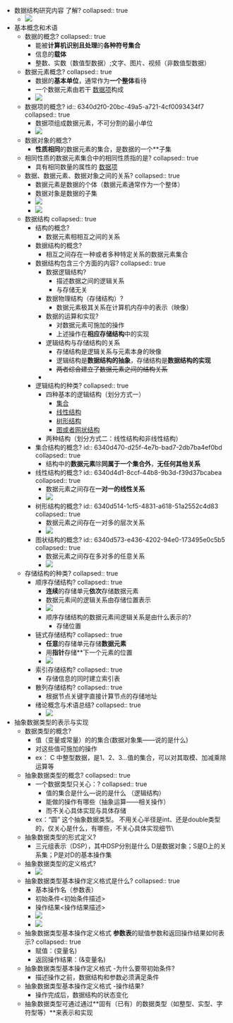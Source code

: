 - 数据结构研究内容 了解?
  collapsed:: true
	- ![](http://pic.1352.love/2022/09/20220927161227.png)
- 基本概念和术语
	- 数据的概念?
	  collapsed:: true
		- 能被**计算机识别且处理**的**各种符号集合**
		- 信息的**载体**
		- 整数、实数（数值型数据）;文字、图片、视频（非数值型数据）
	- 数据元素概念?
	  collapsed:: true
		- 数据的**基本单位**，通常作为**一个整体**看待
		- 一个数据元素由若干 [数据项](((6340d2f0-20bc-49a5-a721-4cf0093434f7)))构成
		- ![](http://pic.1352.love/2022/09/20220927165242.png)
	- 数据项的概念?
	  id:: 6340d2f0-20bc-49a5-a721-4cf0093434f7
	  collapsed:: true
		- 数据项组成数据元素，不可分割的最小单位
		- ![](http://pic.1352.love/2022/09/20220927164908.png)
	- 数据对象的概念?
		- **性质相同**的数据元素的集合，是数据的一个**子集
	- 相同性质的数据元素集合中的相同性质指的是?
	  collapsed:: true
		- 具有相同数量的属性的 [数据项](((6340d2f0-20bc-49a5-a721-4cf0093434f7)))
	- 数据、数据元素、数据对象之间的关系?
	  collapsed:: true
		- 数据元素是数据的个体（数据元素通常作为一个整体）
		- 数据对象是数据的子集
		- ![](http://pic.1352.love/2022/09/20220927170434.png)
		- ![](http://pic.1352.love/2022/09/20220927170514.png)
	- 数据结构
	  collapsed:: true
		- 结构的概念?
			- 数据元素相相互之间的关系
		- 数据结构的概念?
			- 相互之间存在一种或者多种特定关系的数据元素集合
		- 数据结构包含三个方面的内容?
		  collapsed:: true
			- 数据逻辑结构?
				- 描述数据之间的逻辑关系
				- 与存储无关
			- 数据物理结构（存储结构）?
				- 数据元素极其关系在计算机内存中的表示（映像）
			- 数据的运算和实现?
				- 对数据元素可施加的操作
				- 上述操作在**相应存储结构**中的实现
			- 逻辑结构与存储结构的关系
				- 存储结构是逻辑关系与元素本身的映像
				- 逻辑结构是**数据结构的抽象**，存储结构是**数据结构的实现**
				- ~~两者综合建立了数据元素之间的结构关系~~
			-
		- 逻辑结构的种类?
		  collapsed:: true
			- 四种基本的逻辑结构（划分方式一）
				- [集合](((6340d470-d25f-4e7b-bad7-2db7ba4ef0bd)))
				- [线性结构](((6340d4d1-8ccf-44b8-9b3d-f39d37bcabea)))
				- [树形结构](((6340d514-1cf5-4831-a618-51a2552c4d83)))
				- [图或者网状结构](((6340d573-e436-4202-94e0-173495e0c5b5)))
			- 两种结构（划分方式二：线性结构和非线性结构）
		- 集合结构的概念?
		  id:: 6340d470-d25f-4e7b-bad7-2db7ba4ef0bd
		  collapsed:: true
			- 结构中的**数据元素**除**同属于一个集合外**，**无任何其他关系**
		- 线性结构的概念?
		  id:: 6340d4d1-8ccf-44b8-9b3d-f39d37bcabea
		  collapsed:: true
			- 数据元素之间存在**一对一的线性关系**
			- ![](http://pic.1352.love/2022/09/20220928092141.png)
		- 树形结构的概念?
		  id:: 6340d514-1cf5-4831-a618-51a2552c4d83
		  collapsed:: true
			- 数据元素之间存在一对多的层次关系
			- ![](http://pic.1352.love/2022/09/20220928092157.png)
		- 图状结构的概念?
		  id:: 6340d573-e436-4202-94e0-173495e0c5b5
		  collapsed:: true
			- 数据元素之间存在多对多的任意关系
			- ![](http://pic.1352.love/2022/09/20220928092210.png)
	- 存储结构的种类?
	  collapsed:: true
		- 顺序存储结构?
		  collapsed:: true
			- **连续**的存储单元**依次**存储数据元素
			- 数据元素间的逻辑关系由存储位置表示
			- ![](http://pic.1352.love/2022/09/20220928103956.png)
			- 顺序存储结构的数据元素间逻辑关系是由什么表示的?
				- 存储位置
		- 链式存储结构?
		  collapsed:: true
			- **任意**的存储单元存储**数据元素**
			- 用**指针**存储**下一个元素的位置
			- ![](http://pic.1352.love/2022/09/20220928104208.png)
		- 索引存储结构?
		  collapsed:: true
			- 存储信息的同时建立索引表
		- 散列存储结构?
		  collapsed:: true
			- 根据节点关键字直接计算节点的存储地址
		- 绪论概念与术语总结?
		  collapsed:: true
			- ![](http://pic.1352.love/2022/09/20220928101158.png)
- 抽象数据类型的表示与实现
	- 数据类型的概念?
		- 值（变量或常量）的的集合(数据对象集——说的是什么)
		- 对这些值可施加的操作
		- ex： C 中整型数据，是1、2、3...值的集合，可以对其取模、加减乘除运算等
	- 抽象数据类型的概念?
	  collapsed:: true
		- 一个数据类型只关心：?
		  collapsed:: true
			- 值的集合是什么—说的是什么 （逻辑结构）
			- 能做的操作有哪些（抽象运算——相关操作）
			- 而不关心具体实现与具体存储
		- ex：“圆” 这个抽象数据类型。  不用关心半径是int、还是double类型的，仅关心是什么，有哪些，不关心具体实现细节\
	- 抽象数据类型的形式定义?
		- 三元组表示（DSP），其中DSP分别是什么 
		  D是数据对象；S是D上的关系集；P是对D的基本操作集
	- 抽象数据类型的定义格式?
		- ![](http://pic.1352.love/2022/09/20220928110627.png)
	- 抽象数据类型基本操作定义格式是什么?
	  collapsed:: true
		- 基本操作名（参数表）
		- 初始条件<初始条件描述>
		- 操作结果<操作结果描述>
		- ![](http://pic.1352.love/2022/09/20220928110819.png)
		- ![](http://pic.1352.love/2022/09/20220928110846.png)
	- 抽象数据类型基本操作定义格式 **参数表**的赋值参数和返回操作结果如何表示?
	  collapsed:: true
		- 赋值：(变量名)
		- 返回操作结果：(&变量名)
	- 抽象数据类型基本操作定义格式 -为什么要带初始条件?
		- 描述操作之前，数据结构和参数必须满足条件
	- 抽象数据类型基本操作定义格式 -操作结果?
		- 操作完成后，数据结构的状态变化
	- 抽象数据类型可通过通过**固有（已有）的数据类型（如整型、实型、字符型等）**来表示和实现
